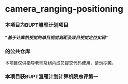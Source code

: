 # camera_ranging-positioning
### 本项目为BUPT雏雁计划项目

#### "*基于计算机视觉的单目视觉测距及双目视觉定位实现*"

### 的公共仓库

本项目仅供指导老师及组内成员提交代码使用，请勿抄袭。

### 本项目获BUPT雏雁计划计算机院总评第一
